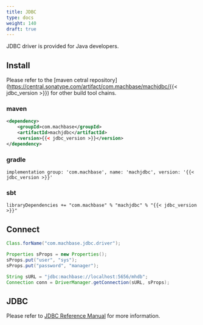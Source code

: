 ```yaml
---
title: JDBC
type: docs
weight: 140
draft: true
---
```


JDBC driver is provided for Java developers.

## Install

Please refer to the [maven cetral repository](https://central.sonatype.com/artifact/com.machbase/machjdbc/{{< jdbc_version >}}) for other build tool chains.

### maven

```xml
<dependency>
    <groupId>com.machbase</groupId>
    <artifactId>machjdbc</artifactId>
    <version>{{< jdbc_version >}}</version>
</dependency>
```

### gradle

```
implementation group: 'com.machbase', name: 'machjdbc', version: '{{< jdbc_version >}}'
```

### sbt

```
libraryDependencies += "com.machbase" % "machjdbc" % "{{< jdbc_version >}}"
```

## Connect

```java
Class.forName("com.machbase.jdbc.driver");

Properties sProps = new Properties();
sProps.put("user", "sys");
sProps.put("password", "manager");

String sURL = "jdbc:machbase://localhost:5656/mhdb";
Connection conn = DriverManager.getConnection(sURL, sProps);
```

## JDBC

Please refer to [JDBC Reference Manual](/dbms/sdk/jdbc) for more information.
